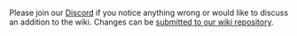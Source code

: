 Please join our [Discord](https://discord.gg/mePCs8U) if you notice anything wrong or would like to discuss an addition to the wiki. Changes can be [submitted to our wiki repository](https://github.com/runelite/wiki).
